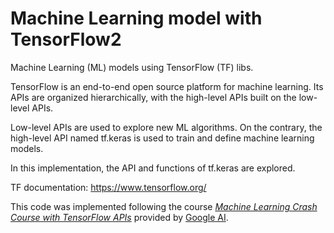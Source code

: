 # Machine Learning model with TensorFlow2

Machine Learning (ML) models using TensorFlow (TF) libs.

TensorFlow is an end-to-end open source platform for machine learning. Its APIs are organized hierarchically, with the high-level APIs built on the low-level APIs.

Low-level APIs are used to explore new ML algorithms. On the contrary, the high-level API named tf.keras is used to train and define machine learning models. 

In this implementation, the API and functions of tf.keras are explored.

TF documentation: https://www.tensorflow.org/

This code was implemented following the course [*Machine Learning Crash Course with TensorFlow APIs*](https://developers.google.com/machine-learning/crash-course) provided by [Google AI](https://ai.google/education/).

